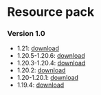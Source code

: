 # Resource pack

### Version 1.0

* 1.21: [download](https://drive.google.com/file/d/1BB0ZVnpbH82GcLY1EOI4RBg\_pr9UxBzj/view?usp=drive\_link)
* 1.20.5-1.20.6: [download](https://drive.google.com/file/d/1B6CGfpAlxZqkUWJXoKiOI9Chc3v7L6ZB/view?usp=drive\_link)
* 1.20.3-1.20.4: [download](https://drive.google.com/file/d/1eaOCCRpTnIz7AzwbfzSbD2tDhx5CcpNU/view?usp=drive\_link)
* 1.20.2: [download](https://drive.google.com/file/d/1fx2DnC4OIv6UKtY358AWcYklUn3stgDd/view?usp=drive\_link)
* 1.20-1.20.1: [download](https://drive.google.com/file/d/1w4f4grSayDVmBYWEo9mQcxhmNJ6dRRuH/view?usp=drive\_link)
* 1.19.4: [download](https://drive.google.com/file/d/1YaWb\_kv9QgMMjnVR9PHSJV0He409Hv2q/view?usp=drive\_link)
